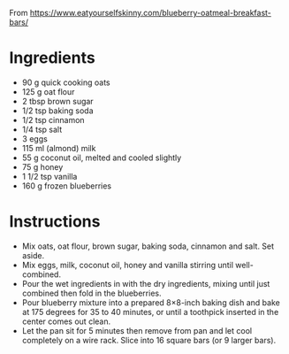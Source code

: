 From https://www.eatyourselfskinny.com/blueberry-oatmeal-breakfast-bars/

Ingredients
===========

- 90 g quick cooking oats
- 125 g oat flour
- 2 tbsp brown sugar
- 1/2 tsp baking soda
- 1/2 tsp cinnamon
- 1/4 tsp salt
- 3 eggs
- 115 ml (almond) milk
- 55 g coconut oil, melted and cooled slightly
- 75 g honey
- 1 1/2 tsp vanilla
- 160 g frozen blueberries

Instructions
============

- Mix oats, oat flour, brown sugar, baking soda, cinnamon and salt. Set aside.
- Mix eggs, milk, coconut oil, honey and vanilla stirring until well-combined.
- Pour the wet ingredients in with the dry ingredients, mixing until just combined then fold in the blueberries.
- Pour blueberry mixture into a prepared 8×8-inch baking dish and bake at 175 degrees for 35 to 40 minutes, or until a toothpick inserted in the center comes out clean.
- Let the pan sit for 5 minutes then remove from pan and let cool completely on a wire rack. Slice into 16 square bars (or 9 larger bars).
